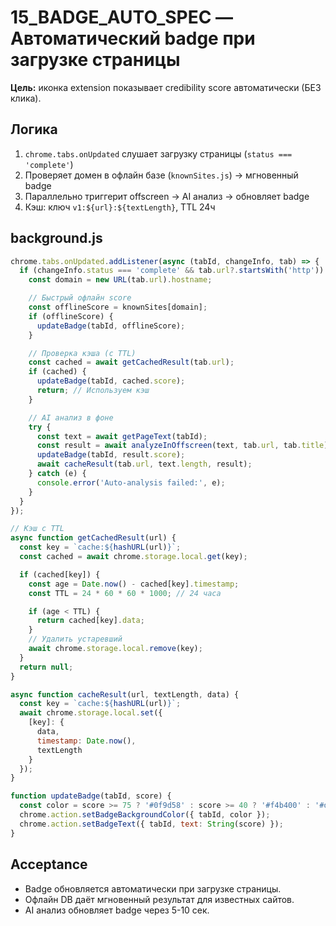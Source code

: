 # 15_BADGE_AUTO_SPEC — Автоматический badge при загрузке страницы

**Цель:** иконка extension показывает credibility score автоматически (БЕЗ клика).

## Логика
1. `chrome.tabs.onUpdated` слушает загрузку страницы (`status === 'complete'`)
2. Проверяет домен в офлайн базе (`knownSites.js`) → мгновенный badge
3. Параллельно триггерит offscreen → AI анализ → обновляет badge
4. Кэш: ключ `v1:${url}:${textLength}`, TTL 24ч

## background.js
```javascript
chrome.tabs.onUpdated.addListener(async (tabId, changeInfo, tab) => {
  if (changeInfo.status === 'complete' && tab.url?.startsWith('http')) {
    const domain = new URL(tab.url).hostname;

    // Быстрый офлайн score
    const offlineScore = knownSites[domain];
    if (offlineScore) {
      updateBadge(tabId, offlineScore);
    }

    // Проверка кэша (с TTL)
    const cached = await getCachedResult(tab.url);
    if (cached) {
      updateBadge(tabId, cached.score);
      return; // Используем кэш
    }

    // AI анализ в фоне
    try {
      const text = await getPageText(tabId);
      const result = await analyzeInOffscreen(text, tab.url, tab.title);
      updateBadge(tabId, result.score);
      await cacheResult(tab.url, text.length, result);
    } catch (e) {
      console.error('Auto-analysis failed:', e);
    }
  }
});

// Кэш с TTL
async function getCachedResult(url) {
  const key = `cache:${hashURL(url)}`;
  const cached = await chrome.storage.local.get(key);

  if (cached[key]) {
    const age = Date.now() - cached[key].timestamp;
    const TTL = 24 * 60 * 60 * 1000; // 24 часа

    if (age < TTL) {
      return cached[key].data;
    }
    // Удалить устаревший
    await chrome.storage.local.remove(key);
  }
  return null;
}

async function cacheResult(url, textLength, data) {
  const key = `cache:${hashURL(url)}`;
  await chrome.storage.local.set({
    [key]: {
      data,
      timestamp: Date.now(),
      textLength
    }
  });
}

function updateBadge(tabId, score) {
  const color = score >= 75 ? '#0f9d58' : score >= 40 ? '#f4b400' : '#db4437';
  chrome.action.setBadgeBackgroundColor({ tabId, color });
  chrome.action.setBadgeText({ tabId, text: String(score) });
}
```

## Acceptance
- Badge обновляется автоматически при загрузке страницы.
- Офлайн DB даёт мгновенный результат для известных сайтов.
- AI анализ обновляет badge через 5-10 сек.
